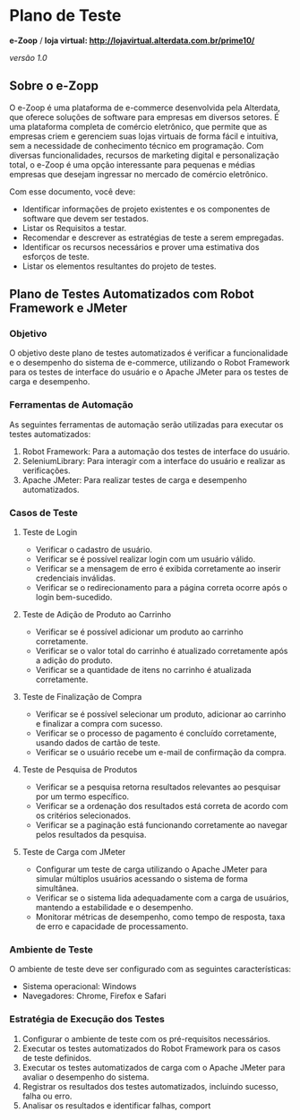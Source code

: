 # Plano de Teste

**e-Zoop** / **loja virtual: http://lojavirtual.alterdata.com.br/prime10/**

*versão 1.0*

## Sobre o e-Zopp

O e-Zoop é uma plataforma de e-commerce desenvolvida pela Alterdata, que oferece soluções de software para empresas em diversos setores. É uma plataforma completa de comércio eletrônico, que permite que as empresas criem e gerenciem suas lojas virtuais de forma fácil e intuitiva, sem a necessidade de conhecimento técnico em programação. Com diversas funcionalidades, recursos de marketing digital e personalização total, o e-Zoop é uma opção interessante para pequenas e médias empresas que desejam ingressar no mercado de comércio eletrônico.

Com esse documento, você deve:
- Identificar informações de projeto existentes e os componentes de software que devem ser testados.
- Listar os Requisitos a testar.
- Recomendar e descrever as estratégias de teste a serem empregadas.
- Identificar os recursos necessários e prover uma estimativa dos esforços de teste.
- Listar os elementos resultantes do projeto de testes.


## Plano de Testes Automatizados com Robot Framework e JMeter

### Objetivo
O objetivo deste plano de testes automatizados é verificar a funcionalidade e o desempenho do sistema de e-commerce, utilizando o Robot Framework para os testes de interface do usuário e o Apache JMeter para os testes de carga e desempenho.

### Ferramentas de Automação
As seguintes ferramentas de automação serão utilizadas para executar os testes automatizados:

1. Robot Framework: Para a automação dos testes de interface do usuário.
2. SeleniumLibrary: Para interagir com a interface do usuário e realizar as verificações.
3. Apache JMeter: Para realizar testes de carga e desempenho automatizados.

### Casos de Teste

1. Teste de Login
   - Verificar o cadastro de usuário.
   - Verificar se é possível realizar login com um usuário válido.
   - Verificar se a mensagem de erro é exibida corretamente ao inserir credenciais inválidas.
   - Verificar se o redirecionamento para a página correta ocorre após o login bem-sucedido.

3. Teste de Adição de Produto ao Carrinho
   - Verificar se é possível adicionar um produto ao carrinho corretamente.
   - Verificar se o valor total do carrinho é atualizado corretamente após a adição do produto.
   - Verificar se a quantidade de itens no carrinho é atualizada corretamente.

4. Teste de Finalização de Compra
   - Verificar se é possível selecionar um produto, adicionar ao carrinho e finalizar a compra com sucesso.
   - Verificar se o processo de pagamento é concluído corretamente, usando dados de cartão de teste.
   - Verificar se o usuário recebe um e-mail de confirmação da compra.

5. Teste de Pesquisa de Produtos
   - Verificar se a pesquisa retorna resultados relevantes ao pesquisar por um termo específico.
   - Verificar se a ordenação dos resultados está correta de acordo com os critérios selecionados.
   - Verificar se a paginação está funcionando corretamente ao navegar pelos resultados da pesquisa.

6. Teste de Carga com JMeter
   - Configurar um teste de carga utilizando o Apache JMeter para simular múltiplos usuários acessando o sistema de forma simultânea.
   - Verificar se o sistema lida adequadamente com a carga de usuários, mantendo a estabilidade e o desempenho.
   - Monitorar métricas de desempenho, como tempo de resposta, taxa de erro e capacidade de processamento.

### Ambiente de Teste
O ambiente de teste deve ser configurado com as seguintes características:

- Sistema operacional: Windows
- Navegadores: Chrome, Firefox e Safari


### Estratégia de Execução dos Testes
1. Configurar o ambiente de teste com os pré-requisitos necessários.
2. Executar os testes automatizados do Robot Framework para os casos de teste definidos.
3. Executar os testes automatizados de carga com o Apache JMeter para avaliar o desempenho do sistema.
4. Registrar os resultados dos testes automatizados, incluindo sucesso, falha ou erro.
5. Analisar os resultados e identificar falhas, comport
